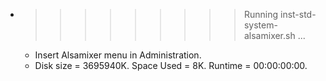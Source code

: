 * >>>>>>>>> Running inst-std-system-alsamixer.sh ...
  * Insert Alsamixer menu in Administration.
  * Disk size = 3695940K. Space Used = 8K. Runtime = 00:00:00:00.
